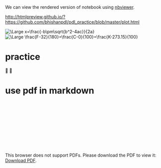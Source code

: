 We can view the rendered version of notebook using [nbviewer](http://nbviewer.ipython.org/github/bhishanpdl/pdl_practice/tree/master).

http://htmlpreview.github.io/?https://github.com/bhishanpdl/pdl_practice/blob/master/plot.html


<img src="https://latex.codecogs.com/svg.latex?\Large&space;x=\frac{-b\pm\sqrt{b^2-4ac}}{2a}" title="\Large x=\frac{-b\pm\sqrt{b^2-4ac}}{2a}" />

<img src="https://latex.codecogs.com/svg.latex?\Large&space;\frac{F-32}{180}=\frac{C-0}{100}=\frac{K-273.15}{100}" title="\Large \frac{F-32}{180}=\frac{C-0}{100}=\frac{K-273.15}{100}" />

# practice
:tada:  :truck:

# use pdf in markdown

<object data="https://github.com/bhishanpdl/pdl_practice/bokeh.pdf" type="application/pdf" width="700px" height="700px">
    <embed src="https://github.com/bhishanpdl/pdl_practice/bokeh.pdf">
        <p>This browser does not support PDFs. Please download the PDF to view it: <a href="https://github.com/bhishanpdl/pdl_practice/bokeh.pdf">Download PDF</a>.</p>
    </embed>
</object>
